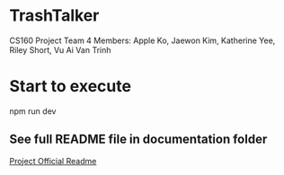 # TrashTalker
CS160 Project Team 4
Members: Apple Ko, Jaewon Kim, Katherine Yee, Riley Short, Vu Ai Van Trinh

# Start to execute
npm run dev

## See full README file in documentation folder 
[Project Official Readme](documentation/README.md)
